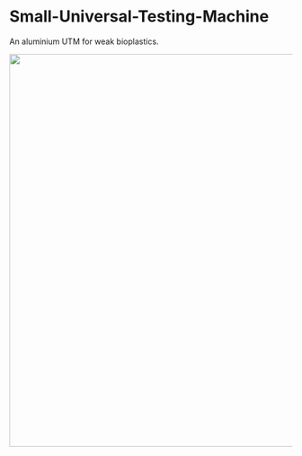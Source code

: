 # Small-Universal-Testing-Machine

An aluminium UTM for weak bioplastics.

<img src="/img/iso.png" width="700">

